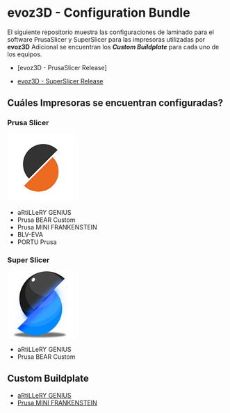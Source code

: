 
# evoz3D - Configuration Bundle

El siguiente repositorio muestra las configuraciones de laminado para el software PrusaSlicer y SuperSlicer para las impresoras utilizadas por **evoz3D**
Adicional se encuentran los **_Custom Buildplate_** para cada uno de los equipos.

* [evoz3D - PrusaSlicer Release]

* [evoz3D - SuperSlicer Release](https://github.com/supermerill/SuperSlicer/releases)

## Cuáles Impresoras se encuentran configuradas?

### Prusa Slicer
![PrusaSlicer logo](/resources/icons/PrusaSlicer.png?raw=true)
* aRtiLLeRY GENIUS
* Prusa BEAR Custom
* Prusa MINI FRANKENSTEIN
* BLV-EVA
* PORTU Prusa

### Super Slicer
![SuperSlicer logo](/resources/icons/SuperSlicer.png?raw=true)
* aRtiLLeRY GENIUS
* Prusa BEAR Custom

## Custom Buildplate
* [aRtiLLeRY GENIUS](https://github.com/omonge22/evoz3D-Config_Bundle/tree/main/Custom%20Buildplate/aRtiLLeRY%20GENIUS)
* [Prusa MINI FRANKENSTEIN](https://github.com/omonge22/evoz3D-Config_Bundle/tree/main/Custom%20Buildplate/Prusa%20MINI%20FRANKENSTEIN)
